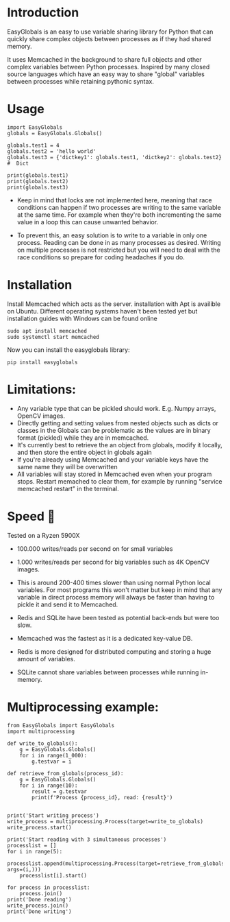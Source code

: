 # Introduction
 EasyGlobals is an easy to use variable sharing library for Python that can quickly share complex objects between processes as if they had shared memory.

It uses Memcached in the background to share full objects and other complex variables between Python processes. Inspired by many closed source languages which have an easy way to share "global" variables between processes while retaining pythonic syntax.

# Usage
```
import EasyGlobals
globals = EasyGlobals.Globals()

globals.test1 = 4
globals.test2 = 'hello world'
globals.test3 = {'dictkey1': globals.test1, 'dictkey2': globals.test2} #  Dict

print(globals.test1)
print(globals.test2)
print(globals.test3)
```

- Keep in mind that locks are not implemented here, meaning that race conditions can happen if two processes are writing to the same variable at the same time. For example when they're both incrementing the same value in a loop this can cause unwanted behavior.

- To prevent this, an easy solution is to write to a variable in only one process. Reading can be done in as many processes as desired. Writing on multiple processes is not restricted but you will need to deal with the race conditions so prepare for coding headaches if you do.

# Installation
Install Memcached which acts as the server. installation with Apt is availible on Ubuntu. Different operating systems haven't been tested yet but installation guides with Windows can be found online
```
sudo apt install memcached
sudo systemctl start memcached
```

Now you can install the easyglobals library:
```
pip install easyglobals
```


# Limitations:
- Any variable type that can be pickled should work. E.g. Numpy arrays, OpenCV images.
- Directly getting and setting values from nested objects such as dicts or classes in the Globals can be problematic as the values are in binary format (pickled) while they are in memcached.
- It's currently best to retrieve the an object from globals, modify it locally, and then store the entire object in globals again
- If you're already using Memcached and your variable keys have the same name they will be overwritten
- All variables will stay stored in Memcached even when your program stops. Restart memached to clear them, for example by running "service memcached restart" in the terminal.

# Speed 🚀
Tested on a Ryzen 5900X
- 100.000 writes/reads per second on for small variables
- 1.000 writes/reads per second for big variables such as 4K OpenCV images. 


- This is around 200-400 times slower than using normal Python local variables. For most programs this won't matter but keep in mind that any variable in direct process memory will always be faster than having to pickle it and send it to Memcached.

- Redis and SQLite have been tested as potential back-ends but were too slow.
- Memcached was the fastest as it is a dedicated key-value DB.
- Redis is more designed for distributed computing and storing a huge amount of variables.
- SQLite cannot share variables between processes while running in-memory.

# Multiprocessing example:
```
from EasyGlobals import EasyGlobals
import multiprocessing

def write_to_globals():
    g = EasyGlobals.Globals()
    for i in range(1_000):
        g.testvar = i

def retrieve_from_globals(process_id):
    g = EasyGlobals.Globals()
    for i in range(10):
        result = g.testvar
        print(f'Process {process_id}, read: {result}')


print('Start writing process')
write_process = multiprocessing.Process(target=write_to_globals)
write_process.start()

print('Start reading with 3 simultaneous processes')
processlist = []
for i in range(5):
    processlist.append(multiprocessing.Process(target=retrieve_from_globals, args=(i,)))
    processlist[i].start()

for process in processlist:
    process.join()
print('Done reading')
write_process.join()
print('Done writing')

```

